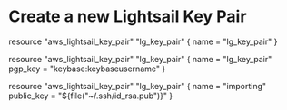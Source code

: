# Create a new Lightsail Key Pair
resource "aws_lightsail_key_pair" "lg_key_pair" {
  name = "lg_key_pair"
}

resource "aws_lightsail_key_pair" "lg_key_pair" {
  name    = "lg_key_pair"
  pgp_key = "keybase:keybaseusername"
}

resource "aws_lightsail_key_pair" "lg_key_pair" {
  name       = "importing"
  public_key = "${file("~/.ssh/id_rsa.pub")}"
}
